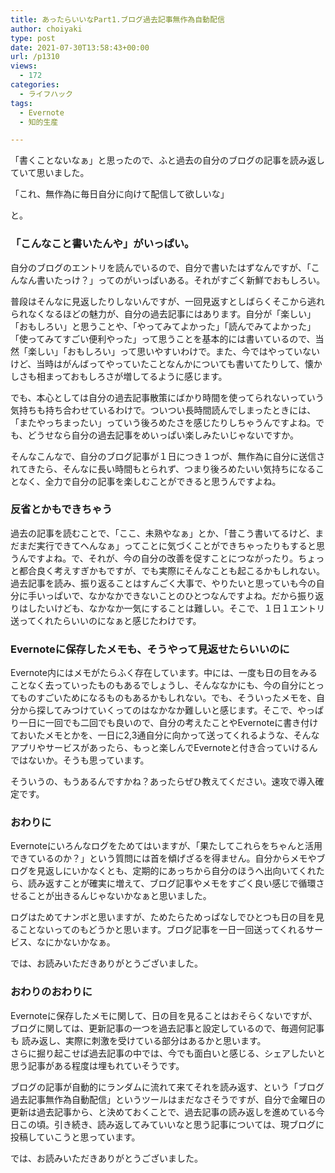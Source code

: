 ```yaml
---
title: あったらいいなPart1.ブログ過去記事無作為自動配信
author: choiyaki
type: post
date: 2021-07-30T13:58:43+00:00
url: /p1310
views:
  - 172
categories:
  - ライフハック
tags:
  - Evernote
  - 知的生産

---
```

「書くことないなぁ」と思ったので、ふと過去の自分のブログの記事を読み返していて思いました。

「これ、無作為に毎日自分に向けて配信して欲しいな」

と。

### 「こんなこと書いたんや」がいっぱい。

自分のブログのエントリを読んでいるので、自分で書いたはずなんですが、「こんなん書いたっけ？」ってのがいっぱいある。それがすごく新鮮でおもしろい。

普段はそんなに見返したりしないんですが、一回見返すとしばらくそこから逃れられなくなるほどの魅力が、自分の過去記事にはあります。自分が「楽しい」「おもしろい」と思うことや、「やってみてよかった」「読んでみてよかった」「使ってみてすごい便利やった」って思うことを基本的には書いているので、当然「楽しい」「おもしろい」って思いやすいわけで。また、今ではやっていないけど、当時はがんばってやっていたことなんかについても書いてたりして、懐かしさも相まっておもしろさが増してるように感じます。

でも、本心としては自分の過去記事散策にばかり時間を使ってられないっていう気持ちも持ち合わせているわけで。ついつい長時間読んでしまったときには、「またやっちまったい」っていう後ろめたさを感じたりしちゃうんですよね。でも、どうせなら自分の過去記事をめいっぱい楽しみたいじゃないですか。

そんなこんなで、自分のブログ記事が１日につき１つが、無作為に自分に送信されてきたら、そんなに長い時間もとられず、つまり後ろめたいい気持ちになることなく、全力で自分の記事を楽しむことができると思うんですよね。

### 反省とかもできちゃう

過去の記事を読むことで、「ここ、未熟やなぁ」とか、「昔こう書いてるけど、まだまだ実行できてへんなぁ」ってことに気づくことができちゃったりもすると思うんですよね。で、それが、今の自分の改善を促すことにつながったり。ちょっと都合良く考えすぎかもですが、でも実際にそんなことも起こるかもしれない。過去記事を読み、振り返ることはすんごく大事で、やりたいと思っていも今の自分に手いっぱいで、なかなかできないことのひとつなんですよね。だから振り返りはしたいけども、なかなか一気にすることは難しい。そこで、１日１エントリ送ってくれたらいいのになぁと感じたわけです。

### Evernoteに保存したメモも、そうやって見返せたらいいのに

Evernote内にはメモがたらふく存在しています。中には、一度も日の目をみることなく去っていったものもあるでしょうし、そんななかにも、今の自分にとってものすごいためになるものもあるかもしれない。でも、そういったメモを、自分から探してみつけていくってのはなかなか難しいと感じます。そこで、やっぱり一日に一回でも二回でも良いので、自分の考えたことやEvernoteに書き付けておいたメモとかを、一日に2,3通自分に向かって送ってくれるような、そんなアプリやサービスがあったら、もっと楽しんでEvernoteと付き合っていけるんではないか。そうも思っています。

そういうの、もうあるんですかね？あったらぜひ教えてください。速攻で導入確定です。

### おわりに

Evernoteにいろんなログをためてはいますが、「果たしてこれらをちゃんと活用できているのか？」という質問には首を傾げざるを得ません。自分からメモやブログを見返しにいかなくとも、定期的にあっちから自分のほうへ出向いてくれたら、読み返すことが確実に増えて、ブログ記事やメモをすごく良い感じで循環させることが出きるんじゃないかなぁと思いました。

ログはためてナンボと思いますが、ためたらためっぱなしでひとつも日の目を見ることないってのもどうかと思います。ブログ記事を一日一回送ってくれるサービス、なにかないかなぁ。

では、お読みいただきありがとうございました。

### おわりのおわりに

Evernoteに保存したメモに関して、日の目を見ることはおそらくないですが、ブログに関しては、更新記事の一つを過去記事と設定しているので、毎週何記事も 読み返し、実際に刺激を受けている部分はあるかと思います。  
さらに掘り起こせば過去記事の中では、今でも面白いと感じる、シェアしたいと思う記事がある程度は埋もれていそうです。

ブログの記事が自動的にランダムに流れて来てそれを読み返す、という「ブログ過去記事無作為自動配信」というツールはまだなさそうですが、自分で金曜日の更新は過去記事から、と決めておくことで、過去記事の読み返しを進めている今日この頃。引き続き、読み返してみていいなと思う記事については、現ブログに投稿していこうと思っています。

では、お読みいただきありがとうございました。